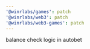 ```yaml
---
'@winrlabs/games': patch
'@winrlabs/web3': patch
'@winrlabs/web3-games': patch
---
```


balance check logic in autobet
